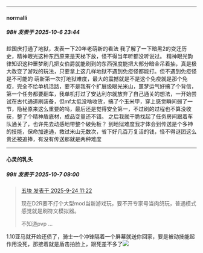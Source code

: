 ﻿
*****

####  normalli  
##### 98#       发表于 2025-10-6 23:44

趁国庆打通了地狱，发表一下20年老萌新的看法
我了解了一下暗黑2的变迁历史，精神眼光这种东西原来是天梯下放，怪不得当年听都没听说过。
精神眼光韵律知识这种噩梦刷几把女伯爵就能刷到的东西强度能把大部分暗金吊着抽，真是极大改变了游戏的玩法，只要拿上这几样地狱不遇到免疫怪都能打。但不遇到免疫怪是不可能的
萌新第一次打地狱难度，最大的震撼就是不是这个免疫就是那个免疫，完全不给单机活路，要不是我有个扩展级眼光米山，噩梦运气好搞了个背信，第一个任务都要翻车，我单机打过了安达利尔就放弃了自己通关的想法，一开始尝试在古代通道刷装备，但mf太低没啥收货，搞了个玉米甲，穿上感觉瞬间弱了一节，隐秘原来这么重要的吗，最后还是觉得安全第一，不过刷的过程也不算没收获，整了个精神盾底材，成品变量还不错。
之后我就干脆找起了任务房间跟着车队通关了，也许先去动感地带整个破免板？
到地狱难度我才体会到传送是个多神的技能，保命加速通，救过米山无数次，省下好几百万复活的钱，怪不得谜团这么贵还被追捧，有没有传送那就是两种难度


*****

####  心灵的乳头  
##### 99#       发表于 2025-10-7 09:00

<blockquote><a href="httphttps://stage1st.com/2b/forum.php?mod=redirect&amp;goto=findpost&amp;pid=68480450&amp;ptid=2252294" target="_blank">五块 发表于 2025-9-24 11:22</a>

现在D2R要不打个大型mod当新游戏玩，要不开专家号当肉鸽玩，普通模式感觉就是刷符文模拟器。

不知道pvp ...</blockquote>
1.10亚马就开始还债了，骑士一个冲锋隔着一个屏幕就送你回家，要是被动技能起作用没死，那接着就是盾击拍脸上，跟死差不多了<img src="https://static.stage1st.com/image/smiley/face/154.gif" referrerpolicy="no-referrer">

